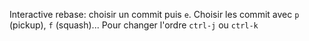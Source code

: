 Interactive rebase: choisir un commit puis `e`. Choisir les commit avec `p` (pickup), `f` (squash)... Pour changer l'ordre `ctrl-j` ou `ctrl-k`


